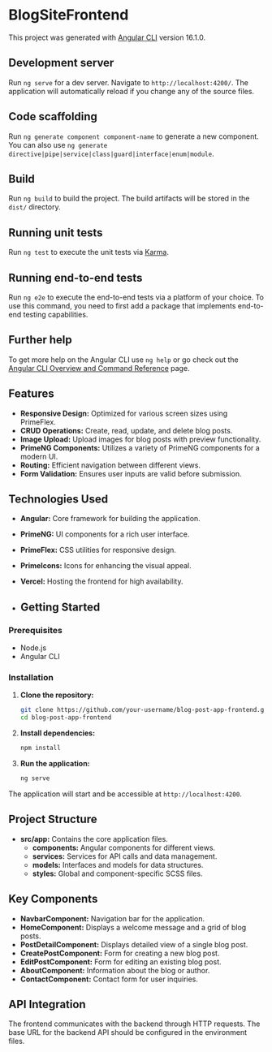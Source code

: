 # BlogSiteFrontend

This project was generated with [Angular CLI](https://github.com/angular/angular-cli) version 16.1.0.

## Development server

Run `ng serve` for a dev server. Navigate to `http://localhost:4200/`. The application will automatically reload if you change any of the source files.

## Code scaffolding

Run `ng generate component component-name` to generate a new component. You can also use `ng generate directive|pipe|service|class|guard|interface|enum|module`.

## Build

Run `ng build` to build the project. The build artifacts will be stored in the `dist/` directory.

## Running unit tests

Run `ng test` to execute the unit tests via [Karma](https://karma-runner.github.io).

## Running end-to-end tests

Run `ng e2e` to execute the end-to-end tests via a platform of your choice. To use this command, you need to first add a package that implements end-to-end testing capabilities.

## Further help

To get more help on the Angular CLI use `ng help` or go check out the [Angular CLI Overview and Command Reference](https://angular.io/cli) page.

## Features

- **Responsive Design:** Optimized for various screen sizes using PrimeFlex.
- **CRUD Operations:** Create, read, update, and delete blog posts.
- **Image Upload:** Upload images for blog posts with preview functionality.
- **PrimeNG Components:** Utilizes a variety of PrimeNG components for a modern UI.
- **Routing:** Efficient navigation between different views.
- **Form Validation:** Ensures user inputs are valid before submission.

## Technologies Used

- **Angular:** Core framework for building the application.
- **PrimeNG:** UI components for a rich user interface.
- **PrimeFlex:** CSS utilities for responsive design.
- **PrimeIcons:** Icons for enhancing the visual appeal.
- **Vercel:** Hosting the frontend for high availability.

- ## Getting Started

### Prerequisites

- Node.js
- Angular CLI

### Installation

1. **Clone the repository:**

    ```bash
    git clone https://github.com/your-username/blog-post-app-frontend.git
    cd blog-post-app-frontend
    ```

2. **Install dependencies:**

    ```bash
    npm install
    ```

3. **Run the application:**

    ```bash
    ng serve
    ```

The application will start and be accessible at `http://localhost:4200`.

## Project Structure

- **src/app:** Contains the core application files.
  - **components:** Angular components for different views.
  - **services:** Services for API calls and data management.
  - **models:** Interfaces and models for data structures.
  - **styles:** Global and component-specific SCSS files.

## Key Components

- **NavbarComponent:** Navigation bar for the application.
- **HomeComponent:** Displays a welcome message and a grid of blog posts.
- **PostDetailComponent:** Displays detailed view of a single blog post.
- **CreatePostComponent:** Form for creating a new blog post.
- **EditPostComponent:** Form for editing an existing blog post.
- **AboutComponent:** Information about the blog or author.
- **ContactComponent:** Contact form for user inquiries.

## API Integration

The frontend communicates with the backend through HTTP requests. The base URL for the backend API should be configured in the environment files.

